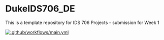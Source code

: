 # DukeIDS706_DE
This is a template repository for IDS 706 Projects - submission for Week 1

[![.github/workflows/main.yml](https://github.com/DivyaSharma0795/DukeIDS706_DE_ds655/actions/workflows/main.yml/badge.svg)](https://github.com/DivyaSharma0795/DukeIDS706_DE_ds655/actions/workflows/main.yml)
